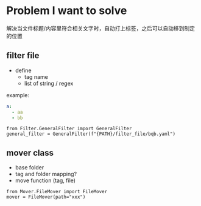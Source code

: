 # Problem I want to solve 

解决当文件标题/内容里符合相关文字时，自动打上标签，之后可以自动移到制定的位置

## filter file

- define
  - tag name
  - list of string / regex

example:

```yaml
a:
  - aa
  - bb
```

```
from Filter.GeneralFilter import GeneralFilter
general_filter = GeneralFilter(f"{PATH}/filter_file/bqb.yaml")
```

## mover class

- base folder
- tag and folder mapping?
- move function (tag, file) 

```
from Mover.FileMover import FileMover
mover = FileMover(path="xxx")
```